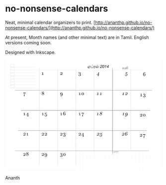no-nonsense-calendars
=====================

Neat, minimal calendar organizers to print. [http://ananthp.github.io/no-nonsense-calendars/](http://ananthp.github.io/no-nonsense-calendars/)

At present, Month names (and other minimal text) are in Tamil. English versions coming soon.

Designed with Inkscape.

![April 2014 Calendar](images/2014-04_apr--no-nonsense-calendar.png "April 2014, No Nonsense Calendar")


Ananth
